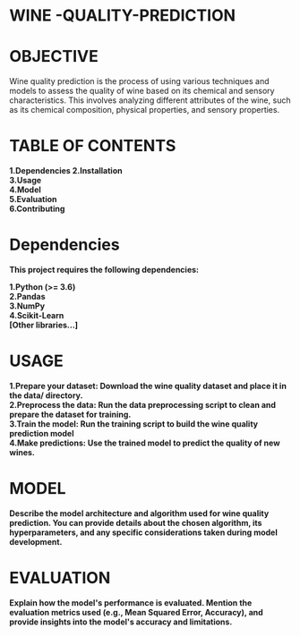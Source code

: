 # WINE -QUALITY-PREDICTION

# OBJECTIVE
Wine quality prediction is the process of using various techniques and models to assess the quality of wine based on its chemical and sensory characteristics. This involves analyzing different attributes of the wine, such as its chemical composition, physical properties, and sensory properties.
# TABLE OF CONTENTS
<b>1.Dependencies<b>
<b>2.Installation</b><br> 
<b>3.Usage</b><br> 
<b>4.Model</b><br> 
<b>5.Evaluation</b><br> 
<b>6.Contributing</b><br> 
 # Dependencies
This project requires the following dependencies:

<b>1.Python (>= 3.6)</b><br>
<b>2.Pandas</b><br>
<b>3.NumPy</b><br>
<b>4.Scikit-Learn</b><br>
[Other libraries...]
# USAGE
<b>1.Prepare your dataset: Download the wine quality dataset and place it in the data/ directory.</b><br>
<b>2.Preprocess the data: Run the data preprocessing script to clean and prepare the dataset for training.</b><br>
<b>3.Train the model: Run the training script to build the wine quality prediction model</b><br>
<b>4.Make predictions: Use the trained model to predict the quality of new wines.</b><br>
 # MODEL
Describe the model architecture and algorithm used for wine quality prediction. You can provide details about the chosen algorithm, its hyperparameters, and any specific considerations taken during model development.
 # EVALUATION
Explain how the model's performance is evaluated. Mention the evaluation metrics used (e.g., Mean Squared Error, Accuracy), and provide insights into the model's accuracy and limitations.
